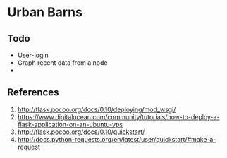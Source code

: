 # Urban Barns

## Todo 
* User-login
* Graph recent data from a node
* 

## References
1. http://flask.pocoo.org/docs/0.10/deploying/mod_wsgi/
2. https://www.digitalocean.com/community/tutorials/how-to-deploy-a-flask-application-on-an-ubuntu-vps
3. http://flask.pocoo.org/docs/0.10/quickstart/
4. http://docs.python-requests.org/en/latest/user/quickstart/#make-a-request

